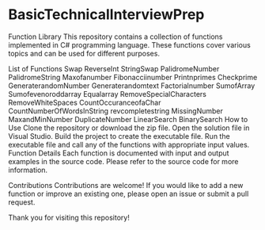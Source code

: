 # BasicTechnicalInterviewPrep

Function Library
This repository contains a collection of functions implemented in C# programming language. These functions cover various topics and can be used for different purposes.

List of Functions
Swap
ReverseInt
StringSwap
PalidromeNumber
PalidromeString
Maxofanumber
Fibonacciinumber
Printnprimes
Checkprime
GeneraterandomNumber
Generaterandomtext
Factorialnumber
SumofArray
Sumofevenoroddarray
Equalarray
RemoveSpecialCharacters
RemoveWhiteSpaces
CountOccuranceofaChar
CountNumberOfWordsInString
revcompletestring
MissingNumber
MaxandMinNumber
DuplicateNumber
LinearSearch
BinarySearch
How to Use
Clone the repository or download the zip file.
Open the solution file in Visual Studio.
Build the project to create the executable file.
Run the executable file and call any of the functions with appropriate input values.
Function Details
Each function is documented with input and output examples in the source code. Please refer to the source code for more information.

Contributions
Contributions are welcome! If you would like to add a new function or improve an existing one, please open an issue or submit a pull request.



Thank you for visiting this repository!
